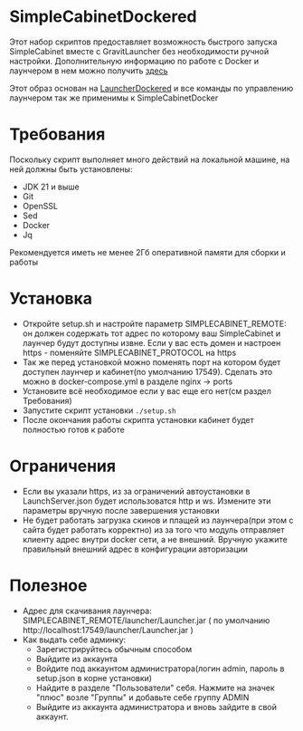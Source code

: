 # SimpleCabinetDockered

Этот набор скриптов предоставляет возможность быстрого запуска SimpleCabinet вместе с GravitLauncher без необходимости ручной настройки. Дополнительную информацию по работе с Docker и лаунчером в нем можно получить [здесь](https://github.com/GravitLauncher/LauncherDockered)

Этот образ основан на [LauncherDockered](https://github.com/GravitLauncher/LauncherDockered) и все команды по управлению лаунчером так же применимы к SimpleCabinetDocker

# Требования

Поскольку скрипт выполняет много действий на локальной машине, на ней должны быть установлены:

- JDK 21 и выше
- Git
- OpenSSL
- Sed
- Docker
- Jq

Рекомендуется иметь не менее 2Гб оперативной памяти для сборки и работы

# Установка

- Откройте setup.sh и настройте параметр SIMPLECABINET_REMOTE: он должен содержать тот адрес по которому ваш SimpleCabinet и лаунчер будут доступны извне. Если у вас есть домен и настроен https - поменяйте SIMPLECABINET_PROTOCOL на https
- Так же перед установкой можно поменять порт на котором будет доступен лаунчер и кабинет(по умолчанию 17549). Сделать это можно в docker-compose.yml в разделе nginx -> ports
- Установите всё необходимое если у вас еще его нет(см раздел Требования)
- Запустите скрипт установки `./setup.sh`
- После окончания работы скрипта установки кабинет будет полностью готов к работе

# Ограничения

- Если вы указали https, из за ограничений автоустановки в LaunchServer.json будет использоватся http и ws. Измените эти параметры вручную после завершения установки
- Не будет работать загрузка скинов и плащей из лаунчера(при этом с сайта будет работать корректно) из за того что модуль отправляет клиенту адрес внутри docker сети, а не внешний. Вручную укажите правильный внешний адрес в конфигурации авторизации

# Полезное

- Адрес для скачивания лаунчера: SIMPLECABINET_REMOTE/launcher/Launcher.jar ( по умолчанию http://localhost:17549/launcher/Launcher.jar )
- Как выдать себе админку:
  - Зарегистрируйтесь обычным способом
  - Выйдите из аккаунта
  - Войдите под аккаунтом администратора(логин admin, пароль в setup.json в корне установки)
  - Найдите в разделе "Пользователи" себя. Нажмите на значек "плюс" возле "Группы" и добавьте себе группу ADMIN
  - Выйдите из аккаунта администратора и вновь зайдите в свой аккаунт.
